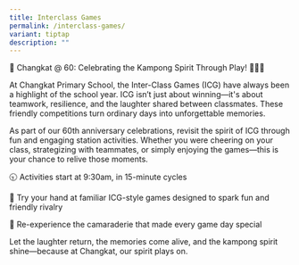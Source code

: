```yaml
---
title: Interclass Games
permalink: /interclass-games/
variant: tiptap
description: ""
---
```

<p>🎉 Changkat @ 60: Celebrating the Kampong Spirit Through Play! 🏃‍♂️🎯</p>
<p>At Changkat Primary School, the Inter-Class Games (ICG) have always been
a highlight of the school year. ICG isn’t just about winning—it's about
teamwork, resilience, and the laughter shared between classmates. These
friendly competitions turn ordinary days into unforgettable memories.</p>
<p>As part of our 60th anniversary celebrations, revisit the spirit of ICG
through fun and engaging station activities. Whether you were cheering
on your class, strategizing with teammates, or simply enjoying the games—this
is your chance to relive those moments.</p>
<p>🕤 Activities start at 9:30am, in 15-minute cycles</p>
<p>🎯 Try your hand at familiar ICG-style games designed to spark fun and
friendly rivalry</p>
<p>🎈 Re-experience the camaraderie that made every game day special</p>
<p>Let the laughter return, the memories come alive, and the kampong spirit
shine—because at Changkat, our spirit plays on.</p>
<p>
<br>
</p>
<p></p>